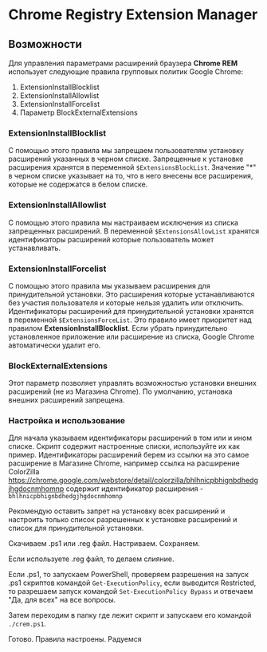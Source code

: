# Chrome Registry Extension Manager

## Возможности  

Для управления параметрами расширений браузера **Chrome REM** использует следующие правила групповых политик Google Chrome:
1. ExtensionInstallBlocklist
2. ExtensionInstallAllowlist
3. ExtensionInstallForcelist
3. Параметр BlockExternalExtensions

### ExtensionInstallBlocklist
С помощью этого правила мы запрещаем пользователям установку расширений указанных в черном списке. Запрещенные к установке расширения хранятся в переменной `$ExtensionsBlockList`. Значение "*" в черном списке указывает на то, что в него внесены все расширения, которые не содержатся в белом списке.

### ExtensionInstallAllowlist
С помощью этого правила мы настраиваем исключения из списка запрещенных расширений. В переменной `$ExtensionsAllowList` хранятся идентификаторы расширений которые пользователь может устанавливать.

### ExtensionInstallForcelist
С помощью этого правила мы указываем расширения для принудительной установки. Это расширения которые устанавливаются без участия пользователя и которые нельзя удалить или отключить. Идентификаторы расширений для принудительной установки хранятся в переменной `$ExtensionsForceList`. Это правило имеет приоритет над правилом **ExtensionInstallBlocklist**. Если убрать принудительно установленное приложение или расширение из списка, Google Chrome автоматически удалит его.

### BlockExternalExtensions
Этот параметр позволяет управлять возможностью установки внешних расширений (не из Магазина Chrome). По умолчанию, установка внешних расширений запрещена.

### Настройка и использование

Для начала указываем идентификаторы расширений в том или и ином списке. Скрипт содержит настроенные списки, используйте их как пример. Идентификаторы расширений берем из ссылки на это самое расширение в Магазине Chrome, например ссылка на расширение ColorZilla https://chrome.google.com/webstore/detail/colorzilla/bhlhnicpbhignbdhedgjhgdocnmhomnp содержит идентификатор расширения - `bhlhnicpbhignbdhedgjhgdocnmhomnp`

Рекомендую оставить запрет на установку всех расширений и настроить только список разрешенных к установке расширений и список для принудительной установки.

Скачиваем .ps1 или .reg файл. Настриваем. Сохраняем.

Если используете .reg файл, то делаем слияние.

Если .ps1, то запускаем PowerShell, проверяем разрешения на запуск .ps1 скриптов командой `Get-ExecutionPolicy`, если выводится Restricted, то разрешаем запуск командой `Set-ExecutionPolicy Bypass` и отвечаем "Да, для всех" на все вопросы.

Затем переходим в папку где лежит скрипт и запускаем его командой `./crem.ps1`.

Готово. Правила настроены. Радуемся
